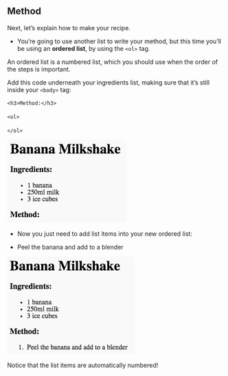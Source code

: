 ## Method

Next, let’s explain how to make your recipe.

+ You’re going to use another list to write your method, but this time you’ll be using an **ordered list**, by using the `<ol>` tag.

An ordered list is a numbered list, which you should use when the order of the steps is important.

Add this code underneath your ingredients list, making sure that it’s still inside your `<body>` tag:

    <h3>Method:</h3>
    
    <ol>
    
    </ol>
    

![zrzut ekranu](images/recipe-method.png)

+ Now you just need to add list items into your new ordered list:

    <li>Peel the banana and add to a blender</li>
    

![zrzut ekranu](images/recipe-ol.png)

Notice that the list items are automatically numbered!